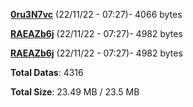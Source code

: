 [**0ru3N7vc**](/data/0ru3N7vc.txt) (22/11/22 - 07:27)- 4066 bytes

[**RAEAZb6j**](/data/RAEAZb6j.txt) (22/11/22 - 07:27)- 4982 bytes

[**RAEAZb6j**](/data/RAEAZb6j.txt) (22/11/22 - 07:27)- 4982 bytes

**Total Datas**: 4316

**Total Size**: 23.49 MB / 23.5 MB